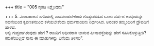 +++
title = "005 ನೃಪತಿ ನಿಶ್ಚೈಸಿದನು"

+++
5. ವಿರಾಟರಾಜನ ನಗರಿಯಲ್ಲಿ ವಾಸಮಾಡಬೇಕೆಂದು ಗೊತ್ತುಪಡಿಸಿದ ಒಂದು ವರ್ಷದ ಅವಧಿಯನ್ನು ಸಹನೆಯಿಂದ ಕೃಪಣತನದಿಂದ ಕಳೆಯಬೇಕೆಂದು ಧರ್ಮರಾಯನು ನಿರ್ಧರಿಸಿದ. ಅನಂತರ ತಮ್ಮಂದಿರಿಗೆ ದ್ರೌಪದಿಗೆ ಹೇಳಿದ.   
ಅಲ್ಲಿ ಗುಪ್ತವಾಗಿರುವುದು ಹೇಗೆ ? ರಾಜನಿಗೆ ಅಧೀನರಾಗಿ ಬಾಳುವ ಹೀನಾವಸ್ಥೆಯನ್ನು ಹೇಗೆ ಸಹಿಸಿಕೊಳ್ಳುತ್ತೀರಿ? ಕರುಣೆಯಿಲ್ಲದೆ ನಾನು ಈ ಮಾತುಗಳನ್ನು ಏನೆಂದು ತಿಳಿಸಲಿ".